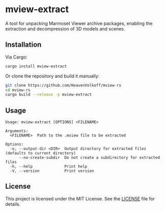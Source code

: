 # mview-extract

A tool for unpacking Marmoset Viewer archive packages, enabling the extraction and decompression of 3D models and scenes.

## Installation

Via Cargo:

```sh
cargo install mview-extract
```

Or clone the repository and build it manually:

```sh
git clone https://github.com/HeavenVolkoff/mview-rs
cd mview-rs
cargo build --release -p mview-extract
```

## Usage

```
Usage: mview-extract [OPTIONS] <FILENAME>

Arguments:
  <FILENAME>  Path to the .mview file to be extracted

Options:
  -o, --output-dir <DIR>  Output directory for extracted files (defaults to current directory)
      --no-create-subdir  Do not create a subdirectory for extracted files
  -h, --help              Print help
  -V, --version           Print version
```

## License

This project is licensed under the MIT License. See the [LICENSE](../LICENSE) file for details.
